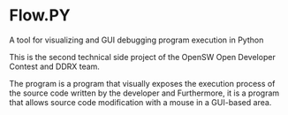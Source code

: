 # Flow.PY
A tool for visualizing and GUI debugging program execution in Python


This is the second technical side project of the OpenSW Open Developer Contest and DDRX team.

The program is a program that visually exposes the execution process of the source code written by the developer and
Furthermore, it is a program that allows source code modification with a mouse in a GUI-based area.
